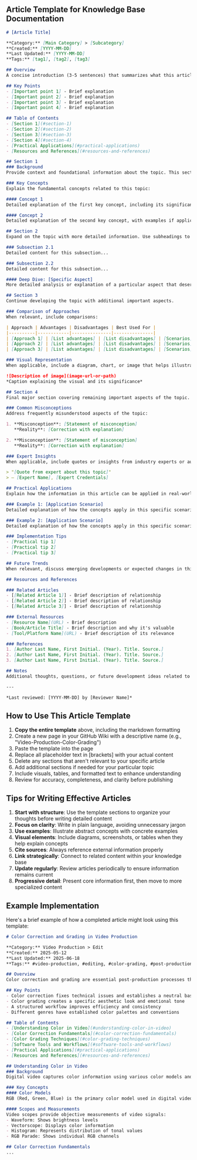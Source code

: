 ## Article Template for Knowledge Base Documentation

```markdown
# [Article Title]

**Category:** [Main Category] > [Subcategory]  
**Created:** [YYYY-MM-DD]  
**Last Updated:** [YYYY-MM-DD]  
**Tags:** [tag1], [tag2], [tag3]

## Overview
A concise introduction (3-5 sentences) that summarizes what this article covers, why it's important, and who would benefit from reading it. This section should provide enough context for readers to determine if the article is relevant to their needs.

## Key Points
- [Important point 1] - Brief explanation
- [Important point 2] - Brief explanation
- [Important point 3] - Brief explanation
- [Important point 4] - Brief explanation

## Table of Contents
- [Section 1](#section-1)
- [Section 2](#section-2)
- [Section 3](#section-3)
- [Section 4](#section-4)
- [Practical Applications](#practical-applications)
- [Resources and References](#resources-and-references)

## Section 1
### Background
Provide context and foundational information about the topic. This section should establish the groundwork for understanding the more detailed content that follows.

### Key Concepts
Explain the fundamental concepts related to this topic:

#### Concept 1
Detailed explanation of the first key concept, including its significance and how it relates to the overall topic.

#### Concept 2
Detailed explanation of the second key concept, with examples if applicable.

## Section 2
Expand on the topic with more detailed information. Use subheadings to organize content logically.

### Subsection 2.1
Detailed content for this subsection...

### Subsection 2.2
Detailed content for this subsection...

#### Deep Dive: [Specific Aspect]
More detailed analysis or explanation of a particular aspect that deserves special attention.

## Section 3
Continue developing the topic with additional important aspects.

### Comparison of Approaches
When relevant, include comparisons:

| Approach | Advantages | Disadvantages | Best Used For |
|----------|------------|---------------|---------------|
| [Approach 1] | [List advantages] | [List disadvantages] | [Scenarios] |
| [Approach 2] | [List advantages] | [List disadvantages] | [Scenarios] |
| [Approach 3] | [List advantages] | [List disadvantages] | [Scenarios] |

### Visual Representation
When applicable, include a diagram, chart, or image that helps illustrate the concept:

![Description of image](image-url-or-path)
*Caption explaining the visual and its significance*

## Section 4
Final major section covering remaining important aspects of the topic.

### Common Misconceptions
Address frequently misunderstood aspects of the topic:

1. **Misconception**: [Statement of misconception]  
   **Reality**: [Correction with explanation]

2. **Misconception**: [Statement of misconception]  
   **Reality**: [Correction with explanation]

### Expert Insights
When applicable, include quotes or insights from industry experts or authoritative sources.

> "[Quote from expert about this topic]"  
> — [Expert Name], [Expert Credentials]

## Practical Applications
Explain how the information in this article can be applied in real-world situations.

### Example 1: [Application Scenario]
Detailed explanation of how the concepts apply in this specific scenario.

### Example 2: [Application Scenario]
Detailed explanation of how the concepts apply in this specific scenario.

### Implementation Tips
- [Practical tip 1]
- [Practical tip 2]
- [Practical tip 3]

## Future Trends
When relevant, discuss emerging developments or expected changes in this area.

## Resources and References

### Related Articles
- [[Related Article 1]] - Brief description of relationship
- [[Related Article 2]] - Brief description of relationship
- [[Related Article 3]] - Brief description of relationship

### External Resources
- [Resource Name](URL) - Brief description
- [Book/Article Title] - Brief description and why it's valuable
- [Tool/Platform Name](URL) - Brief description of its relevance

### References
1. [Author Last Name, First Initial. (Year). Title. Source.]
2. [Author Last Name, First Initial. (Year). Title. Source.]
3. [Author Last Name, First Initial. (Year). Title. Source.]

## Notes
Additional thoughts, questions, or future development ideas related to this topic.

---

*Last reviewed: [YYYY-MM-DD] by [Reviewer Name]*
```

## How to Use This Article Template

1. **Copy the entire template** above, including the markdown formatting
2. Create a new page in your GitHub Wiki with a descriptive name (e.g., "Video-Production-Color-Grading")
3. Paste the template into the page
4. Replace all placeholder text in [brackets] with your actual content
5. Delete any sections that aren't relevant to your specific article
6. Add additional sections if needed for your particular topic
7. Include visuals, tables, and formatted text to enhance understanding
8. Review for accuracy, completeness, and clarity before publishing

## Tips for Writing Effective Articles

1. **Start with structure**: Use the template sections to organize your thoughts before writing detailed content
2. **Focus on clarity**: Write in plain language, avoiding unnecessary jargon
3. **Use examples**: Illustrate abstract concepts with concrete examples
4. **Visual elements**: Include diagrams, screenshots, or tables when they help explain concepts
5. **Cite sources**: Always reference external information properly
6. **Link strategically**: Connect to related content within your knowledge base
7. **Update regularly**: Review articles periodically to ensure information remains current
8. **Progressive detail**: Present core information first, then move to more specialized content

## Example Implementation

Here's a brief example of how a completed article might look using this template:

```markdown
# Color Correction and Grading in Video Production

**Category:** Video Production > Edit  
**Created:** 2025-05-12  
**Last Updated:** 2025-06-18  
**Tags:** #video-production, #editing, #color-grading, #post-production, #visual-aesthetics

## Overview
Color correction and grading are essential post-production processes that enhance the visual quality and emotional impact of video content. This article explains the difference between color correction and grading, outlines standard workflows, and provides practical techniques for achieving professional results in various editing environments.

## Key Points
- Color correction fixes technical issues and establishes a neutral baseline
- Color grading creates a specific aesthetic look and emotional tone
- A structured workflow improves efficiency and consistency
- Different genres have established color palettes and conventions

## Table of Contents
- [Understanding Color in Video](#understanding-color-in-video)
- [Color Correction Fundamentals](#color-correction-fundamentals)
- [Color Grading Techniques](#color-grading-techniques)
- [Software Tools and Workflows](#software-tools-and-workflows)
- [Practical Applications](#practical-applications)
- [Resources and References](#resources-and-references)

## Understanding Color in Video
### Background
Digital video captures color information using various color models and bit depths. Understanding these fundamentals is crucial for effective manipulation of color in post-production.

### Key Concepts
#### Color Models
RGB (Red, Green, Blue) is the primary color model used in digital video, with values typically ranging from 0-255 for each channel in 8-bit video. Professional workflows often use 10-bit or higher color depth for greater precision.

#### Scopes and Measurements
Video scopes provide objective measurements of video signals:
- Waveform: Shows brightness levels
- Vectorscope: Displays color information
- Histogram: Represents distribution of tonal values
- RGB Parade: Shows individual RGB channels

## Color Correction Fundamentals
...
```
